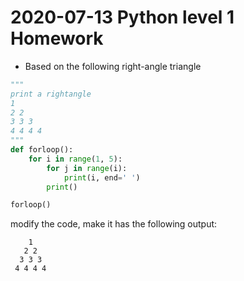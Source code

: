 # 2020-07-13 Python level 1 Homework

* Based on the following right-angle triangle 
```py
"""
print a rightangle
1 
2 2 
3 3 3 
4 4 4 4 
"""
def forloop():
    for i in range(1, 5):
        for j in range(i):
            print(i, end=' ')
        print()

forloop()
```

modify the code, make it has the following output:
```
    1 
   2 2 
  3 3 3 
 4 4 4 4 
```